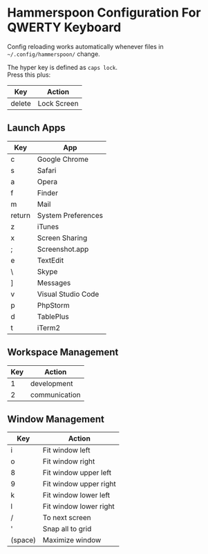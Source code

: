 # Hammerspoon Configuration For QWERTY Keyboard

Config reloading works automatically whenever files in `~/.config/hammerspoon/` change.  

The hyper key is defined as `caps lock`.  
Press this plus:  

Key | Action
---|---
delete | Lock Screen

## Launch Apps
Key | App
---|---
c | Google Chrome
s | Safari
a | Opera
f | Finder
m | Mail
return | System Preferences
z | iTunes
x | Screen Sharing
; | Screenshot.app
e | TextEdit
\ | Skype
] | Messages
v | Visual Studio Code
p | PhpStorm
d | TablePlus
t | iTerm2


## Workspace Management
Key | Action
---|---
1 | development
2 | communication


## Window Management
Key | Action
---|---
i | Fit window left
o | Fit window right
8 | Fit window upper left
9 | Fit window upper right
k | Fit window lower left
l | Fit window lower right
/ | To next screen
' | Snap all to grid
(space) | Maximize window

